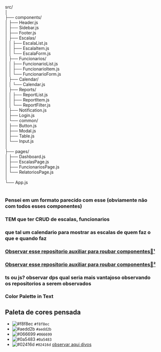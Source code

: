 src/ <br>
│<br>
├── components/<br>
│   ├── Header.js<br>
│   ├── Sidebar.js<br>
│   ├── Footer.js<br>
│   ├── Escalas/<br>
│   │   ├── EscalaList.js<br>
│   │   ├── EscalaItem.js<br>
│   │   └── EscalaForm.js<br>
│   ├── Funcionarios/<br>
│   │   ├── FuncionarioList.js<br>
│   │   ├── FuncionarioItem.js<br>
│   │   └── FuncionarioForm.js<br>
│   ├── Calendar/<br>
│   │   └── Calendar.js<br>
│   ├── Reports/<br>
│   │   ├── ReportList.js<br>
│   │   ├── ReportItem.js<br>
│   │   └── ReportFilter.js<br>
│   ├── Notification.js<br>
│   ├── Login.js<br>
│   └── common/<br>
│       ├── Button.js<br>
│       ├── Modal.js<br>
│       ├── Table.js<br>
│       └── Input.js<br>
│<br>
├── pages/<br>
│   ├── Dashboard.js<br>
│   ├── EscalasPage.js<br>
│   ├── FuncionariosPage.js<br>
│   └── RelatoriosPage.js<br>
│<br>
└── App.js<br>
<br>
### Pensei em um formato parecido com esse (obviamente não com todos esses componentes)<br>
### TEM que ter CRUD de escalas, funcionarios<br>
### que tal um calendario para mostrar as escalas de quem faz o que e quando faz<br>
### <a href ="https://github.com/SeanGroff/react-week-scheduler"> Observar esse repositorio auxiliar para roubar componentes🫣¹</a>
### <a href ="https://github.com/StephenChou1017/react-big-scheduler"> Observar esse repositorio auxiliar para roubar componentes🫣² </a>
### ts ou js? observar dps qual seria mais vantajoso observando os repositorios a serem observados
### Color Palette in Text

## Paleta de cores pensada
- ![#f8f8ec](https://via.placeholder.com/15/f8f8ec/000000?text=+) `#f8f8ec`
- ![#aedd2b](https://via.placeholder.com/15/aedd2b/000000?text=+) `#aedd2b`
- ![#066699](https://via.placeholder.com/15/066699/000000?text=+) `#066699`
- ![#0a5483](https://via.placeholder.com/15/0a5483/000000?text=+) `#0a5483`
- ![#02416d](https://via.placeholder.com/15/02416d/000000?text=+) `#02416d`
<a href="https://paletadecores.com/paleta/f8f8ec/aedd2b/066699/0a5483/02416d/">observar aqui divos</a>


